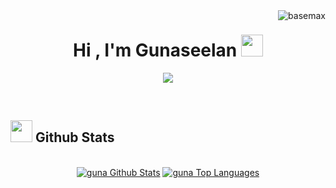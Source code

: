 <img align ="right" src="https://komarev.com/ghpvc/?username=gunaseelan25&label=Profile%20views&color=0e75b6&style=flat" alt="basemax">
<h1 align="center">Hi , I'm Gunaseelan <img src="https://media.giphy.com/media/hvRJCLFzcasrR4ia7z/giphy.gif" width="35"></h1> </h1>
<p align="center">
    <a href="https://github.com/gunaseelan25">
        <img src="https://streak-stats.demolab.com?user=gunaseelan25&theme=graywhite&hide_border=false&include_all_commits=false&count_private=false"/>
    </a>
</p>

</br>

## <img src="https://media.giphy.com/media/iY8CRBdQXODJSCERIr/giphy.gif" width="35"><b> Github Stats </b>

<p align="center">
  <br/>
    <a href="https://github.com/gunaseelan25"><img alt="guna Github Stats" src="https://github-readme-stats-git-masterrstaa-rickstaa.vercel.app/api?username=gunaseelan25&theme=graywhite&show_icons=true" /></a>
  <a href="https://github.com/gunaseelan25"><img alt="guna Top Languages" src="https://github-readme-stats-git-masterrstaa-rickstaa.vercel.app/api/top-langs/?username=gunaseelan25&langs_count=8&count_private=true&layout=compact&theme=graywhite&show_icons=true" /></a>
  <br/>
</p>

